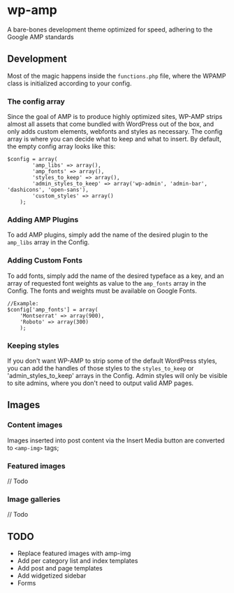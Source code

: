 # wp-amp

A bare-bones development theme optimized for speed, adhering to the Google AMP standards

## Development

Most of the magic happens inside the `functions.php` file, where the WPAMP class is initialized according to your config.

### The config array

Since the goal of AMP is to produce highly optimized sites, WP-AMP strips almost all assets that come bundled with WordPress out of the box, and only adds custom elements, webfonts and styles as necessary. The config array is where you can decide what to keep and what to insert. By default, the empty config array looks like this:

```
$config = array(
		'amp_libs' => array(),
		'amp_fonts' => array(),
		'styles_to_keep' => array(),
		'admin_styles_to_keep' => array('wp-admin', 'admin-bar', 'dashicons', 'open-sans'),
		'custom_styles' => array()
	);
```

### Adding AMP Plugins

To add AMP plugins, simply add the name of the desired plugin to the `amp_libs` array in the Config.

### Adding Custom Fonts

To add  fonts, simply add the name of the desired typeface as a key, and an array of requested font weights as value to the `amp_fonts` array in the Config. The fonts and weights must be available on Google Fonts.

```
//Example:
$config['amp_fonts'] = array(
	'Montserrat' => array(900),
	'Roboto' => array(300)
	);

```

### Keeping styles

If you don't want WP-AMP to strip some of the default WordPress styles, you can add the handles of those styles to the `styles_to_keep` or 'admin_styles_to_keep' arrays in the Config. Admin styles will only be visible to site admins, where you don't need to output valid AMP pages.

## Images

### Content images

Images inserted into post content via the Insert Media button are converted to `<amp-img>` tags;

### Featured images 

// Todo

### Image galleries

// Todo

## TODO

- Replace featured images with amp-img
- Add per category list and index templates
- Add post and page templates
- Add widgetized sidebar
- Forms